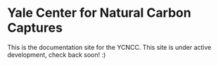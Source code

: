 # Yale Center for Natural Carbon Captures

This is the documentation site for the YCNCC. This site is under active development, check back soon! :)
